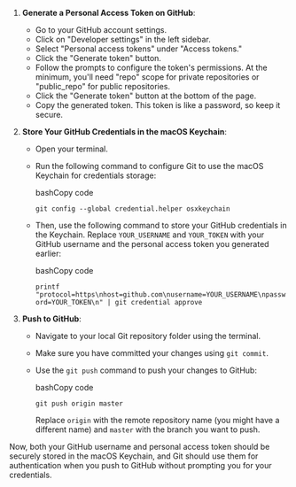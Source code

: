 
1. **Generate a Personal Access Token on GitHub**:
    
    - Go to your GitHub account settings.
    - Click on "Developer settings" in the left sidebar.
    - Select "Personal access tokens" under "Access tokens."
    - Click the "Generate token" button.
    - Follow the prompts to configure the token's permissions. At the minimum, you'll need "repo" scope for private repositories or "public_repo" for public repositories.
    - Click the "Generate token" button at the bottom of the page.
    - Copy the generated token. This token is like a password, so keep it secure.
2. **Store Your GitHub Credentials in the macOS Keychain**:
    
    - Open your terminal.
        
    - Run the following command to configure Git to use the macOS Keychain for credentials storage:
        
        bashCopy code
        
        `git config --global credential.helper osxkeychain`
        
    - Then, use the following command to store your GitHub credentials in the Keychain. Replace `YOUR_USERNAME` and `YOUR_TOKEN` with your GitHub username and the personal access token you generated earlier:
        
        bashCopy code
        
        `printf "protocol=https\nhost=github.com\nusername=YOUR_USERNAME\npassword=YOUR_TOKEN\n" | git credential approve`
        
3. **Push to GitHub**:
    
    - Navigate to your local Git repository folder using the terminal.
        
    - Make sure you have committed your changes using `git commit`.
        
    - Use the `git push` command to push your changes to GitHub:
        
        bashCopy code
        
        `git push origin master`
        
        Replace `origin` with the remote repository name (you might have a different name) and `master` with the branch you want to push.
        

Now, both your GitHub username and personal access token should be securely stored in the macOS Keychain, and Git should use them for authentication when you push to GitHub without prompting you for your credentials.
